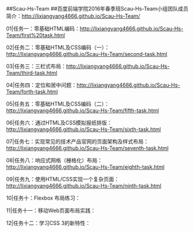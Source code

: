 
##Scau-Hs-Team
##百度前端学院2016年春季班Scau-Hs-Team小组团队成员简介：http://lixiangyang4666.github.io/Scau-Hs-Team/

01|任务一：零基础HTML编码：http://lixiangyang4666.github.io/Scau-Hs-Team/first%20task.html

02|任务二：零基础HTML及CSS编码（一）：http://lixiangyang4666.github.io/Scau-Hs-Team/second-task.html

03|任务三：三栏式布局：http://lixiangyang4666.github.io/Scau-Hs-Team/third-task.html

04|任务四：定位和居中问题：http://lixiangyang4666.github.io/Scau-Hs-Team/forth-task.html

05|任务五：零基础HTML及CSS编码（二）：http://lixiangyang4666.github.io/Scau-Hs-Team/fifth-task.html

06|任务六：通过HTML及CSS模拟报纸排版：http://lixiangyang4666.github.io/Scau-Hs-Team/sixth-task.html

07|任务七：实现常见的技术产品官网的页面架构及样式布局：http://lixiangyang4666.github.io/Scau-Hs-Team/seventh-task.html

08|任务八：响应式网格（栅格化）布局：http://lixiangyang4666.github.io/Scau-Hs-Team/eighth-task.html

09|任务九：使用HTML/CSS实现一个复杂页面：http://lixiangyang4666.github.io/Scau-Hs-Team/ninth-task.html

10|任务十：Flexbox 布局练习：

11|任务十一：移动Web页面布局实践：

12|任务十二：学习CSS 3的新特性：
